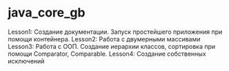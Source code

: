 # java_core_gb
Lesson1: Создание документации. Запуск простейшего приложения при помощи контейнера. 
Lesson2: Работа с двумерными массивами
Lesson3: Работа с ООП. Создание иерархии классов, сортировка при помощи Comparator, Comparable.
Lesson4: Создание собственных исключений
